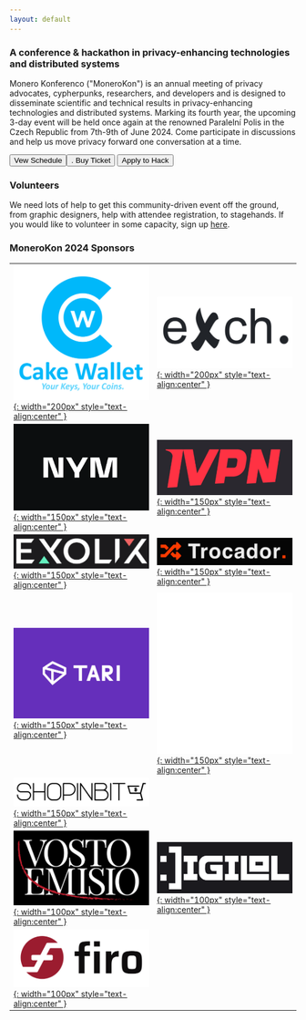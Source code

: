 ```yaml
---
layout: default
---
```


### A conference & hackathon in privacy-enhancing technologies and distributed systems
Monero Konferenco ("MoneroKon") is an annual meeting of privacy advocates, cypherpunks, researchers, and developers and is designed to disseminate scientific and technical results in privacy-enhancing technologies and distributed systems. Marking its fourth year, the upcoming 3-day event will be held once again at the renowned Paralelní Polis in the Czech Republic from 7th-9th of June 2024. Come participate in discussions and help us move privacy forward one conversation at a time.

<a href="https://cfp.monerokon.org/2024/schedule"><button class="button" style="vertical-align:middle"><span>Vew Schedule</span></button></a><a href="https://tickets.monerokon.org"><button class="button" style="vertical-align:middle">. <span>Buy Ticket</span></button></a>  <a href="https://monerokon.devfolio.co"><button class="button" style="vertical-align:middle"><span>Apply to Hack</span></button></a>

### Volunteers

We need lots of help to get this community-driven event off the ground, from graphic designers, help with attendee registration, to stagehands. If you would like to volunteer in some capacity, sign up [here](https://cryptpad.fr/form/#/2/form/view/Y33REJzsGXOwxnC92JDuzGis+B4XVfaWGPLSioJlKVo).

### MoneroKon 2024 Sponsors

|              |               | 
| ------------ | ------------- |
| [![logo](assets/img/FullLogo_CakeWallet.png){: width="200px" style="text-align:center" }](https://cakewallet.com) | [![logo](assets/img/exch.png){: width="200px" style="text-align:center" }](https://exch.cx)    |
| [![logo](assets/img/nym.png){: width="150px" style="text-align:center" }](https://nymtech.net) | [![logo](assets/img/ivpn.png){: width="150px" style="text-align:center" }](https://ivpn.net)    |
| [![logo](assets/img/exolix.png){: width="150px" style="text-align:center" }](https://exolix.com)       | [![logo](assets/img/trocador.png){: width="150px" style="text-align:center" }](https://trocador.app)    |
| [![logo](assets/img/IMG_0394.jpeg){: width="150px" style="text-align:center" }](https://tari.com)       | [![logo](assets/img/waku-lockup-vertical-white.png){: width="150px" style="text-align:center" }](https://waku.org) |
| [![logo](assets/img/IMG_0445.jpeg){: width="150px" style="text-align:center" }](https://shopinbit.com)       |  |
| [![logo](assets/img/ve.png){: width="100px" style="text-align:center" }](https://vostoemisio.com)       | [![logo](assets/img/digilol.png){: width="100px" style="text-align:center" }](https://www.digilol.net)          |
| [![logo](assets/img/IMG_0444.jpeg){: width="100px" style="text-align:center" }](https://firo.org)       |           |
